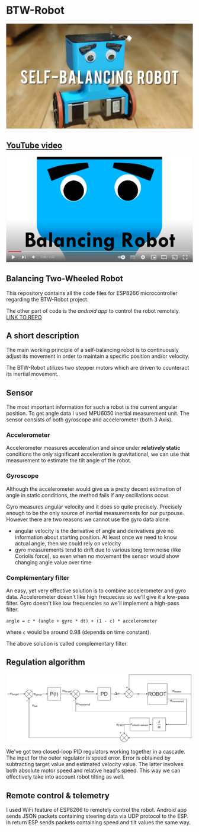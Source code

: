 # BTW-Robot
![Photo of robot](/Photos/miniature.jpg?raw=true  "Balancing robot")

## [YouTube video](https://www.youtube.com/watch?v=bfnd0wN4B1s)
[![YouTube video](/Photos/BTWRobot_video_img.png)](https://www.youtube.com/watch?v=bfnd0wN4B1s)
## Balancing Two-Wheeled Robot
This repository contains all the code files for ESP8266 microcontroller regarding the BTW-Robot project. 

The other part of code is the *android app* to control the robot remotely. [LINK TO REPO](https://github.com/Bulduper/BTW-Robot-Android-App) 

## A short description

The main working principle of a self-balancing robot is to continuously adjust its movement in order to maintain a specific position and/or velocity. 

The BTW-Robot utilizes two stepper motors which are driven to counteract its inertial movement.

## Sensor

The most important information for such a robot is the current angular position.
To get angle data I used MPU6050 inertial measurement unit. The sensor consists of both gyroscope and accelerometer (both 3 Axis).

### Accelerometer
Accelerometer measures acceleration and since under **relatively static** conditions the only significant acceleration is gravitational, we can use that measurement to estimate the tilt angle of the robot.

### Gyroscope
Although the accelerometer would give us a pretty decent estimation of angle in static conditions, the method fails if any oscillations occur.

Gyro measures angular velocity and it does so quite precisely. Precisely enough to be the only source of inertial measurements for our purpouse.
However there are two reasons we cannot use the gyro data alone:
- angular velocity is the derivative of angle and derivatives give no information about starting position. At least once we need to know actual angle, then we could rely on velocity
- gyro measurements tend to drift due to various long term noise (like Coriolis force), so even when no movement the sensor would show changing angle value over time

### Complementary filter
An easy, yet very effective solution is to combine accelerometer and gyro data.
Accelerometer doesn't like high frequecies so we'll give it a low-pass filter.
Gyro doesn't like low frequencies so we'll implement a high-pass filter.
```
angle = c * (angle + gyro * dt) + (1 - c) * accelerometer 
```
where ```c``` would be around 0.98 (depends on time constant).

The above solution is called complementary filter.

## Regulation algorithm
![Diagram](/Photos/regulation_diagram.png?raw=true  "Regulation algorithm diagram")

We've got two closed-loop PID regulators working together in a cascade. The input for the outer regulator is speed error. Error is obtained by subtracting target value and estimated velocity value. The latter involves both absolute motor speed and relative head's speed. This way we can effectively take into account robot tilting as well.
  
## Remote control & telemetry
I used WiFi feature of ESP8266 to remotely control the robot.
Android app sends JSON packets containing steering data via UDP protocol to the ESP. In return ESP sends packets containing speed and tilt values the same way.
